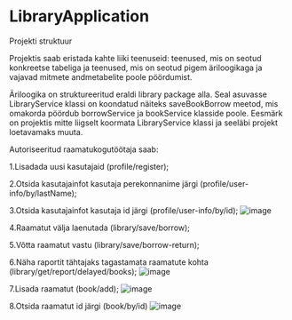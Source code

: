 # LibraryApplication
Projekti struktuur

Projektis saab eristada kahte liiki teenuseid: teenused, mis on seotud konkreetse tabeliga ja teenused, mis on seotud pigem äriloogikaga ja vajavad mitmete andmetabelite poole pöördumist. 

Äriloogika on struktureeritud eraldi library package alla.  Seal asuvasse LibraryService klassi on koondatud näiteks saveBookBorrow meetod, mis omakorda pöördub borrowService ja bookService klasside poole.  Eesmärk on projektis mitte liigselt koormata LibraryService klassi ja seeläbi projekt loetavamaks muuta.


Autoriseeritud raamatukogutöötaja saab:

1.Lisadada uusi kasutajaid (profile/register);

2.Otsida kasutajainfot kasutaja perekonnanime järgi (profile/user-info/by/lastName);

3.Otsida kasutajainfot kasutaja id järgi (profile/user-info/by/id);
![image](https://user-images.githubusercontent.com/103241074/210288932-b3fa5f08-b94d-4000-9a41-c95a837ce62d.png)

4.Raamatut välja laenutada (library/save/borrow);

5.Võtta raamatut vastu (library/save/borrow-return);

6.Näha raportit tähtajaks tagastamata raamatute kohta (library/get/report/delayed/books);
![image](https://user-images.githubusercontent.com/103241074/210288941-2cb6de9b-c010-447d-b56c-29681131c810.png)

7.Lisada raamatut (book/add);
![image](https://user-images.githubusercontent.com/103241074/210288951-d7c1c491-836a-4f48-a96c-4927ce97f766.png)

8.Otsida raamatut id järgi (book/by/id)
![image](https://user-images.githubusercontent.com/103241074/210288957-5842a1bc-f1fb-4485-afb8-6c31f11717a6.png)


